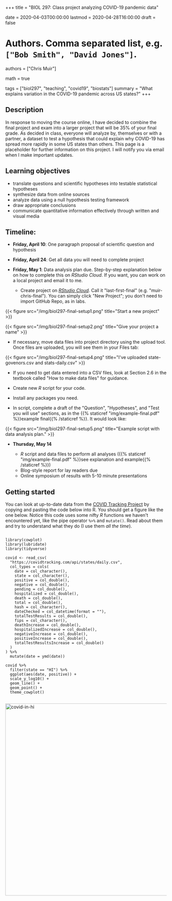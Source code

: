+++
title = "BIOL 297: Class project analyzing COVID-19 pandemic data"

date = 2020-04-03T00:00:00
lastmod = 2020-04-28T16:00:00
draft = false

# Authors. Comma separated list, e.g. `["Bob Smith", "David Jones"]`.
authors = ["Chris Muir"]

math = true

tags = ["biol297", "teaching", "covid19", "biostats"]
summary = "What explains variation in the COVID-19 pandemic across US states?"
+++

## Description

In response to moving the course online, I have decided to combine the final project and exam into a larger project that will be 35% of your final grade. As decided in class, everyone will analyze by, themselves or with a partner, a dataset to test a hypothesis that could explain why COVID-19 has spread more rapidly in some US states than others. This page is a placeholder for further information on this project. I will notify you via email when I make important updates.

## Learning objectives

* translate questions and scientific hypotheses into testable statistical hypotheses
* synthesize data from online sources
* analyze data using a null hypothesis testing framework
* draw appropriate conclusions
* communicate quantitative information effectively through written and visual media

## Timeline:

* **Friday, April 10**: One paragraph proposal of scientific question and hypothesis

* **Friday, April 24**: Get all data you will need to complete project

* **Friday, May 1**: Data analysis plan due. Step-by-step explanation below on how to complete this on *RStudio Cloud*. If you want, you can work on a local project and email it to me.

  - Create project on [*RStudio Cloud*](https://rstudio.cloud/). Call it "last-first-final" (e.g. "muir-chris-final"). You can simply click "New Project"; you don't need to import GitHub Repo, as in labs.

{{< figure src="/img/biol297-final-setup1.png" title="Start a new project" >}}

{{< figure src="/img/biol297-final-setup2.png" title="Give your project a name" >}}

  - If necessary, move data files into project directory using the upload tool. Once files are uploaded, you will see them in your Files tab:
  
  {{< figure src="/img/biol297-final-setup4.png" title="I've uploaded state-govenors.csv and stats-daily.csv" >}}

  - If you need to get data entered into a CSV files, look at Section 2.6 in the textbook called "How to make data files" for guidance.
  
  - Create new *R* script for your code.
  
  - Install any packages you need.
  
  - In script, complete a draft of the "Question", "Hypotheses", and "Test you will use" sections, as in the {{% staticref "img/example-final.pdf" %}}example final{{% /staticref %}}. It would look like:
  
  {{< figure src="/img/biol297-final-setup5.png" title="Example script with data analysis plan." >}}

* **Thursday, May 14**

  - *R* script and data files to perform all analyses ({{% staticref "img/example-final.pdf" %}}see explanation and example{{% /staticref %}})
  - Blog-style report for lay readers due
  - Online symposium of results with 5-10 minute presentations
  
## Getting started

You can look at up-to-date data from the [COVID Tracking Project](https://covidtracking.com) by copying and pasting the code below into R. You should get a figure like the one below. Notice this code uses some nifty *R* functions we haven't encountered yet, like the pipe operator `%>%` and `mutate()`. Read about them and try to understand what they do (I use them *all the time*).

```{r}

library(cowplot)
library(lubridate)
library(tidyverse)

covid <- read_csv(
  "https://covidtracking.com/api/states/daily.csv", 
  col_types = cols(
    date = col_character(),
    state = col_character(),
    positive = col_double(),
    negative = col_double(),
    pending = col_double(),
    hospitalized = col_double(),
    death = col_double(),
    total = col_double(),
    hash = col_character(),
    dateChecked = col_datetime(format = ""),
    totalTestResults = col_double(),
    fips = col_character(),
    deathIncrease = col_double(),
    hospitalizedIncrease = col_double(),
    negativeIncrease = col_double(),
    positiveIncrease = col_double(),
    totalTestResultsIncrease = col_double()
  )
) %>%
  mutate(date = ymd(date))

covid %>%
  filter(state == "HI") %>%
  ggplot(aes(date, positive)) +
  scale_y_log10() +
  geom_line() +
  geom_point() +
  theme_cowplot()
  
```

<img alt = 'covid-in-hi' width='600' src='/img/covid-in-hi.png' ALIGN = 'center'/>


  
